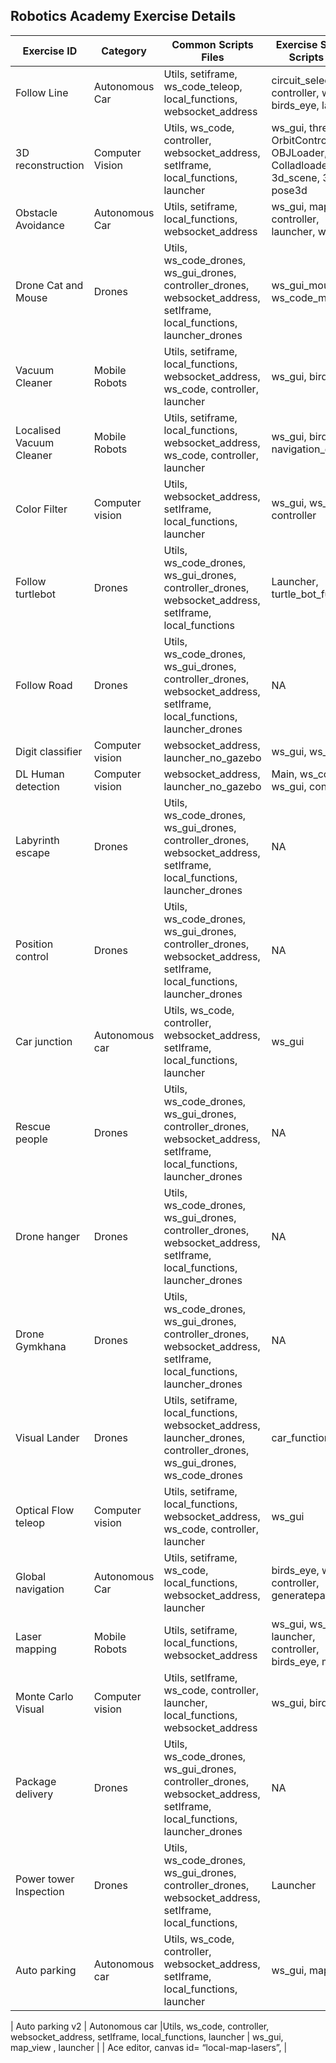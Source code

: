 ## Robotics Academy Exercise Details

| Exercise ID              | Category           |        Common Scripts Files                                                                                                     | Exercise Specific Scripts files                                                      | Common Widgets | Specific Widgets                           | Notes                                                    |
| ------------------------ | ------------------ | ------------------------------------------------------------------------------------------------------------------------------- | ------------------------------------------------------------------------------------ | -------------- | ------------------------------------------ | -------------------------------------------------------- |
| Follow Line              | Autonomous Car     | Utils, setiframe, ws\_code\_teleop, local\_functions, websocket\_address                                                        | circuit\_selector, controller, ws\_gui, birds\_eye, launcher                         |                |                                            |                                                          |
| 3D reconstruction        | Computer Vision    | Utils, ws\_code, controller, websocket\_address, setIframe, local\_functions, launcher                                          | ws\_gui, three, OrbitControls, OBJLoader, Colladloader, 3d\_scene, 3dviz, pose3d<br> |                | Ace Editor, gui\_canvas, and descarga<br>  | In the unload function -> webGLStart();<br>React-3-fiber |
| Obstacle Avoidance       | Autonomous Car     | Utils, setiframe, local\_functions, websocket\_address                                                                          | ws\_gui, map\_view, controller, launcher, ws\_code                                   |                |                                            |                                                          |
| Drone Cat and Mouse      | Drones             | Utils, ws\_code\_drones, ws\_gui\_drones, controller\_drones, websocket\_address, setIframe, local\_functions, launcher\_drones | ws\_gui\_mouse, ws\_code\_mouse                                                      |                |                                            |                                                          |
| Vacuum Cleaner           | Mobile Robots      | Utils, setiframe, local\_functions, websocket\_address, ws\_code, controller, launcher                                          | ws\_gui, birds\_eye                                                                  |                |                                            |                                                          |
| Localised Vacuum Cleaner | Mobile Robots      | Utils, setiframe, local\_functions, websocket\_address, ws\_code, controller, launcher                                          | ws\_gui, birds\_eye, navigation\_grid                                                |                |                                            |                                                          |
| Color Filter             | Computer vision    | Utils, websocket\_address, setIframe, local\_functions, launcher                                                                | ws\_gui, ws\_code, controller                                                        |                | Ace editor, gui\_canvas<br>                |                                                          |
| Follow turtlebot         | Drones             | Utils, ws\_code\_drones, ws\_gui\_drones, controller\_drones, websocket\_address, setIframe, local\_functions                   | Launcher, turtle\_bot\_functions                                                     |                |                                            |                                                          |
| Follow Road              | Drones             | Utils, ws\_code\_drones, ws\_gui\_drones, controller\_drones, websocket\_address, setIframe, local\_functions, launcher\_drones | NA                                                                                   |                |                                            |                                                          |
| Digit classifier         | Computer vision    | websocket\_address, launcher\_no\_gazebo                                                                                        | ws\_gui, ws\_code                                                                    |                |                                            |                                                          |
| DL Human detection       | Computer vision    | websocket\_address, launcher\_no\_gazebo                                                                                        | Main, ws\_code, ws\_gui, console                                                     |                |                                            |                                                          |
| Labyrinth escape         | Drones             | Utils, ws\_code\_drones, ws\_gui\_drones, controller\_drones, websocket\_address, setIframe, local\_functions, launcher\_drones | NA                                                                                   |                |                                            |                                                          |
| Position control         | Drones             |Utils, ws\_code\_drones, ws\_gui\_drones, controller\_drones, websocket\_address, setIframe, local\_functions, launcher\_drones | NA                                                                                    |                |                                            |                                                          |
| Car junction             | Autonomous car     |Utils, ws\_code, controller, websocket\_address, setIframe, local\_functions, launcher                                          | ws\_gui                                                                               |                | Ace editor, gui\_canvas<br>                |                                                          |
| Rescue people            | Drones             |Utils, ws\_code\_drones, ws\_gui\_drones, controller\_drones, websocket\_address, setIframe, local\_functions, launcher\_drones | NA                                                                                    |                |                                            |                                                          |
| Drone hanger             | Drones             |Utils, ws\_code\_drones, ws\_gui\_drones, controller\_drones, websocket\_address, setIframe, local\_functions, launcher\_drones | NA                                                                                    |                |                                            |                                                          |
| Drone Gymkhana           | Drones             |Utils, ws\_code\_drones, ws\_gui\_drones, controller\_drones, websocket\_address, setIframe, local\_functions, launcher\_drones | NA                                                                                    |                |                                            |                                                          |
| Visual Lander            | Drones             |Utils, setiframe, local\_functions, websocket\_address, launcher\_drones, controller\_drones, ws\_gui\_drones, ws\_code\_drones | car\_functions                                                                        |                |                                            |                                                          |
| Optical Flow teleop      | Computer vision    |Utils, setiframe, local\_functions, websocket\_address, ws\_code, controller, launcher                                          | ws\_gui                                                                               |                |                                            |                                                          |
| Global navigation        | Autonomous Car     |Utils, setiframe, ws\_code, local\_functions, websocket\_address, launcher                                                      | birds\_eye, ws\_gui, controller, generatepath                                         |                |                                            |                                                          |
| Laser mapping            | Mobile Robots      |Utils, setiframe, local\_functions, websocket\_address                                                                          | ws\_gui, ws\_code, launcher, controller, birds\_eye, mapping                          |                |                                            |                                                          |
| Monte Carlo Visual       | Computer vision    |Utils, setIframe, ws\_code, controller, launcher, local\_functions, websocket\_address                                          | ws\_gui, birds\_eye                                                                   |                |                                            |                                                          |
| Package delivery         | Drones             |Utils, ws\_code\_drones, ws\_gui\_drones, controller\_drones, websocket\_address, setIframe, local\_functions, launcher\_drones | NA                                                                                    |                |                                            |                                                          |
| Power tower Inspection   | Drones             |Utils, ws\_code\_drones, ws\_gui\_drones, controller\_drones, websocket\_address, setIframe, local\_functions,                  | Launcher                                                                              |                |                                            |                                                          |
| Auto parking             | Autonomous car     |Utils, ws\_code, controller, websocket\_address, setIframe, local\_functions, launcher                                          | ws\_gui, map\_view                                                                    |                | Ace editor, canvas id= “local-map-lasers”, |

| Auto parking   v2        | Autonomous car     |Utils, ws\_code, controller, websocket\_address, setIframe, local\_functions, launcher                                          | ws\_gui, map\_view , launcher                                                                |                | Ace editor, canvas id= “local-map-lasers”, |